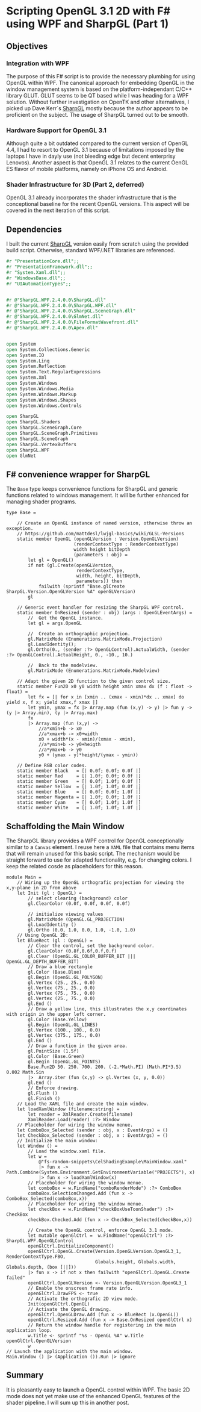 ﻿
# Scripting OpenGL 3.1 2D with F# using WPF and SharpGL (Part 1)

## Objectives

### Integration with  WPF 

The purpose of this F# script is to provide the necessary plumbing for using OpenGL within WPF. The canonical 
approach for embedding OpenGL in the window management system is based on the platform-independant C/C++ library GLUT. 
GLUT seems to be QT based while I was heading for a WPF solution. Without further investigation on OpenTK and other 
alternatives, I picked up Dave Kerr´s [SharpGL](https://github.com/dwmkerr/sharpgl) mostly because the author appears
to be proficient on the subject. The usage of SharpGL turned out to be smooth.

### Hardware Support for OpenGL 3.1

Although quite a bit outdated compared to the current version of OpenGL 4.4, I had to resort to OpenGL 3.1 because of
limitations imposed by the laptops I have in dayly use (not bleeding edge but decent enterprisy Lenovos). 
Another aspect is that OpenGL 3.1 relates to the current OenGL ES flavor of mobile platforms, namely on iPhone OS and 
Android. 

### Shader Infrastructure for 3D (Part 2, deferred)

OpenGL 3.1 already incorporates the shader infrastructure that is the conceptional baseline for the
recent OpenGL versions. This aspect will be covered in the next iteration of this script.   

## Dependencies

I built the current [SharpGL](https://github.com/dwmkerr/sharpgl) version easily from scratch using the provided build 
script. Otherwise, standard WPF/.NET libraries are referenced.

``` FSharp
#r "PresentationCore.dll";;
#r "PresentationFramework.dll";;
#r "System.Xaml.dll";;
#r "WindowsBase.dll";;
#r "UIAutomationTypes";;


#r @"SharpGL.WPF.2.4.0.0\SharpGL.dll"
#r @"SharpGL.WPF.2.4.0.0\SharpGL.WPF.dll"
#r @"SharpGL.WPF.2.4.0.0\SharpGL.SceneGraph.dll"
#r @"SharpGL.WPF.2.4.0.0\GlmNet.dll"
#r @"SharpGL.WPF.2.4.0.0\FileFormatWavefront.dll"
#r @"SharpGL.WPF.2.4.0.0\Apex.dll"


open System
open System.Collections.Generic
open System.IO
open System.Linq
open System.Reflection
open System.Text.RegularExpressions
open System.Xml
open System.Windows
open System.Windows.Media
open System.Windows.Markup
open System.Windows.Shapes
open System.Windows.Controls

open SharpGL
open SharpGL.Shaders
open SharpGL.SceneGraph.Core
open SharpGL.SceneGraph.Primitives
open SharpGL.SceneGraph
open SharpGL.VertexBuffers
open SharpGL.WPF
open GlmNet
```

## F# convenience wrapper for SharpGL

The `Base` type keeps convenience functions for SharpGL and generic functions related to windows management. 
It will be further enhanced for managing shader programs.
 
```
type Base =

    // Create an OpenGL instance of named version, otherwise throw an exception. 
    // https://github.com/mattdesl/lwjgl-basics/wiki/GLSL-Versions
    static member OpenGL (openGLVersion : Version.OpenGLVersion) 
                         (renderContextType : RenderContextType)
                         width height bitDepth 
                         (parameters : obj) =
        let gl = OpenGL()
        if not (gl.Create(openGLVersion, 
                          renderContextType, 
                          width, height, bitDepth, 
                          parameters)) then
            failwith (sprintf "Base.glCreate SharpGL.Version.OpenGLVersion %A" openGLVersion)       
        gl

    // Generic event handler for resizing the SharpGL WPF control. 
    static member OnResized (sender : obj) (args : OpenGLEventArgs) =
        //  Get the OpenGL instance.
        let gl = args.OpenGL

        //  Create an orthographic projection.
        gl.MatrixMode (Enumerations.MatrixMode.Projection)
        gl.LoadIdentity();
        gl.Ortho(0., (sender :?> OpenGLControl).ActualWidth, (sender :?> OpenGLControl).ActualHeight, 0., -10., 10.)

        //  Back to the modelview.
        gl.MatrixMode (Enumerations.MatrixMode.Modelview)

    // Adapt the given 2D function to the given control size. 
    static member Fun2D x0 y0 width height xmin xmax dx (f : float -> float) = 
        let fx = [| for x in [xmin .. (xmax - xmin)*dx .. xmax] do yield x, f x; yield xmax,f xmax |]                
        let ymin, ymax = fx |> Array.map (fun (x,y) -> y) |> fun y -> (y |> Array.min), (y |> Array.max)
        fx
        |> Array.map (fun (x,y) -> 
            //a*xmin+b -> x0
            //a*xmax+b -> x0+width
            x0 + width*(x - xmin)/(xmax - xmin),
            //a*ymin+b -> y0+heigth
            //a*ymax+b -> y0
            y0 + (ymax - y)*height/(ymax - ymin))

    // Define RGB color codes.
    static member Black   = [| 0.0f; 0.0f; 0.0f |]
    static member Red     = [| 1.0f; 0.0f; 0.0f |]
    static member Green   = [| 0.0f; 1.0f; 0.0f |]
    static member Yellow  = [| 1.0f; 1.0f; 0.0f |]
    static member Blue    = [| 0.0f; 0.0f; 1.0f |]
    static member Magenta = [| 1.0f; 0.0f; 1.0f |]
    static member Cyan    = [| 0.0f; 1.0f; 1.0f |]
    static member White   = [| 1.0f; 1.0f; 1.0f |]
```

##  Schaffolding the Main Window

The SharpGL library provides a WPF control for OpenGL conceptionally similar to a `Canvas` element.
I reuse here a `XAML` file that contains menu items that will remain unused for this basic script.
The mechanism would be straight forward to use for adapted functionality, e.g. for changing colors.
I keep the related cosde as placeholders for this reason.

```
module Main =
    // Wiring up the OpenGL orthografic projection for viewing the x,y-plane in 2D from above
    let Init (gl : OpenGL) =
        // select clearing (background) color
        gl.ClearColor (0.0f, 0.0f, 0.0f, 0.0f)

        // initialize viewing values
        gl.MatrixMode (OpenGL.GL_PROJECTION)
        gl.LoadIdentity ()
        gl.Ortho (0.0, 1.0, 0.0, 1.0, -1.0, 1.0)
    // Using OpenGL 2D:
    let BlueRect (gl : OpenGL) =
        // Clear the control, set the background color.
        gl.ClearColor (0.8f,0.6f,0.f,0.f) 
        gl.Clear (OpenGL.GL_COLOR_BUFFER_BIT ||| OpenGL.GL_DEPTH_BUFFER_BIT)
        // Draw a blue rectangle
        gl.Color (Base.Blue)        
        gl.Begin (OpenGL.GL_POLYGON)
        gl.Vertex (25., 25., 0.0)
        gl.Vertex (75., 25., 0.0)
        gl.Vertex (75., 75., 0.0)
        gl.Vertex (25., 75., 0.0)
        gl.End ()
        // Draw a yellow line, this illustrates the x,y coordinates with origin in the upper left corner.
        gl.Color (Base.Yellow)                
        gl.Begin (OpenGL.GL_LINES)
        gl.Vertex (100., 100., 0.0)
        gl.Vertex (375., 175., 0.0)
        gl.End ()
        // Draw a function in the given area.
        gl.PointSize (1.5f)
        gl.Color (Base.Green)
        gl.Begin (OpenGL.GL_POINTS)
        Base.Fun2D 50. 250. 700. 200. (-2.*Math.PI) (Math.PI*3.5) 0.002 Math.Sin
        |>  Array.iter (fun (x,y) -> gl.Vertex (x, y, 0.0))
        gl.End ()
        // Enforce drawing.        
        gl.Flush ()
        gl.Finish ()
    // Load the XAML file and create the main window.
    let loadXamlWindow (filename:string) =
        let reader = XmlReader.Create(filename)
        XamlReader.Load(reader) :?> Window
    // Placeholder for wiring the window menue.
    let ComboBox_Selected (sender : obj, x : EventArgs) = ()
    let CheckBox_Selected (sender : obj, x : EventArgs) = ()
    // Initialize the main window:
    let Window () =
        // Load the window.xaml file.
        let w =
            @"fs-random-snippets\CelShadingExample\MainWindow.xaml"
            |> fun x -> Path.Combine(System.Environment.GetEnvironmentVariable("PROJECTS"), x) 
            |> fun x -> loadXamlWindow(x)
        // Placeholder for wiring the window menue.
        let comboBox = w.FindName("comboRenderMode") :?> ComboBox
        comboBox.SelectionChanged.Add (fun x -> ComboBox_Selected(comboBox,x))
        // Placeholder for wiring the window menue. 
        let checkBox = w.FindName("checkBoxUseToonShader") :?> CheckBox
        checkBox.Checked.Add (fun x -> CheckBox_Selected(checkBox,x))

        // Create the OpenGL control, enforce OpenGL 3.1 mode.
        let mutable openGlCtrl =  w.FindName("openGlCtrl") :?> SharpGL.WPF.OpenGLControl        
        openGlCtrl.InitializeComponent()
        openGlCtrl.OpenGL.Create(Version.OpenGLVersion.OpenGL3_1, RenderContextType.FBO, 
                                 Globals.height, Globals.width, Globals.depth, (box [||]))
        |> fun x -> if not x then failwith "openGlCtrl.OpenGL.Create failed"
        openGlCtrl.OpenGLVersion <- Version.OpenGLVersion.OpenGL3_1
        // Enable the onscreen frame rate info.
        openGlCtrl.DrawFPS <- true
        // Activate the orthografic 2D view mode.
        Init(openGlCtrl.OpenGL)
        // Activate the OpenGL drawing.
        openGlCtrl.OpenGLDraw.Add (fun x -> BlueRect (x.OpenGL))
        openGlCtrl.Resized.Add (fun x -> Base.OnResized openGlCtrl x) 
        // Return the window handle for registering in the main application loop.
        w.Title <- sprintf "%s - OpenGL %A" w.Title openGlCtrl.OpenGLVersion
        w
// Launch the application with the main window. 
Main.Window () |> (Application ()).Run |> ignore
```

## Summary 

It is pleasantly easy to launch a OpenGL control within WPF. The basic 2D mode does not yet make use of the 
enhanced OpenGL features of the shader pipeline. I will sum up this in another post.
